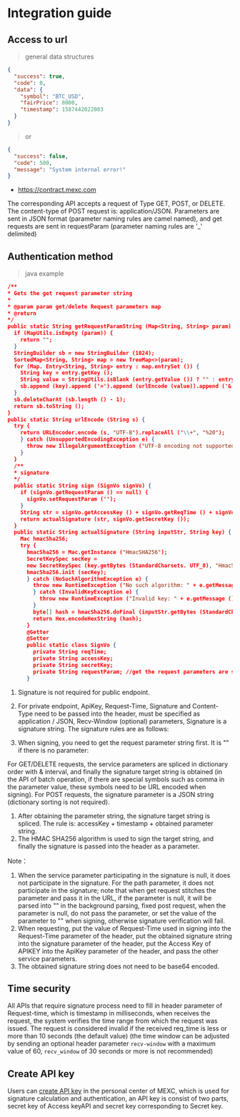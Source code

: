 # Integration guide

## Access to url

> general data structures

```json
{
  "success": true,
  "code": 0,
  "data": {
    "symbol": "BTC_USD",
    "fairPrice": 8000,
    "timestamp": 1587442022003
  }
}
```

> or

```json
{
  "success": false,
  "code": 500,
  "message": "System internal error!"
}
```

- <https://contract.mexc.com>

The corresponding API accepts a request of Type GET, POST, or DELETE. The content-type of POST request is: application/JSON.
Parameters are sent in JSON format (parameter naming rules are camel named), and get requests are sent in requestParam (parameter naming rules are '\_' delimited)

## Authentication method

> java example

```json
/**
* Gets the get request parameter string
*
* @param param get/delete Request parameters map
* @return
*/
public static String getRequestParamString (Map<String, String> param) {
  if (MapUtils.isEmpty (param)) {
    return "";
  }
  StringBuilder sb = new StringBuilder (1024);
  SortedMap<String, String> map = new TreeMap<>(param);
  for (Map. Entry<String, String> entry : map.entrySet ()) {
    String key = entry.getKey ();
    String value = StringUtils.isBlank (entry.getValue ()) ? "" : entry.getValue ();
    sb.append (key).append ('=').append (urlEncode (value)).append ('&');
  }
  sb.deleteCharAt (sb.length () - 1);
  return sb.toString ();
}
public static String urlEncode (String s) {
  try {
    return URLEncoder.encode (s, "UTF-8").replaceAll ("\\+", "%20");
    } catch (UnsupportedEncodingException e) {
      throw new IllegalArgumentException ("UTF-8 encoding not supported!");
    }
  }
  /**
  * signature
  */
  public static String sign (SignVo signVo) {
    if (signVo.getRequestParam () == null) {
      signVo.setRequestParam ("");
    }
    String str = signVo.getAccessKey () + signVo.getReqTime () + signVo.getRequestParam ();
    return actualSignature (str, signVo.getSecretKey ());
  }
  public static String actualSignature (String inputStr, String key) {
    Mac hmacSha256;
    try {
      hmacSha256 = Mac.getInstance ("HmacSHA256");
      SecretKeySpec secKey =
      new SecretKeySpec (key.getBytes (StandardCharsets. UTF_8), "HmacSHA256");
      hmacSha256.init (secKey);
      } catch (NoSuchAlgorithmException e) {
        throw new RuntimeException ("No such algorithm: " + e.getMessage ());
        } catch (InvalidKeyException e) {
          throw new RuntimeException ("Invalid key: " + e.getMessage ());
        }
        byte[] hash = hmacSha256.doFinal (inputStr.getBytes (StandardCharsets. UTF_8));
        return Hex.encodeHexString (hash);
      }
      @Getter
      @Setter
      public static class SignVo {
        private String reqTime;
        private String accessKey;
        private String secretKey;
        private String requestParam; //get the request parameters are sorted in dictionary order, with & concatenated strings, POST should be a JSON string
      }
```

1. Signature is not required for public endpoint.

1. For private endpoint, ApiKey, Request-Time, Signature and Content-Type need to be passed into the header, must be specified as application / JSON, Recv-Window (optional) parameters, Signature is a signature string. The signature rules are as follows:

1. When signing, you need to get the request parameter string first. It is "" if there is no parameter:

For GET/DELETE requests, the service parameters are spliced in dictionary order with & interval, and finally the signature target string is obtained (in the API of batch operation, if there are special symbols such as comma in the parameter value, these symbols need to be URL encoded when signing).
For POST requests, the signature parameter is a JSON string (dictionary sorting is not required).

1. After obtaining the parameter string, the signature target string is spliced. The rule is: accessKey + timestamp + obtained parameter string.
1. The HMAC SHA256 algorithm is used to sign the target string, and finally the signature is passed into the header as a parameter.

Note：

1. When the service parameter participating in the signature is null, it does not participate in the signature. For the path parameter, it does not participate in the signature; note that when get request stitches the parameter and pass it in the URL, if the parameter is null, it will be parsed into "" in the background parsing, fixed post request, when the parameter is null, do not pass the parameter, or set the value of the parameter to "" when signing, otherwise signature verification will fail.
1. When requesting, put the value of Request-Time used in signing into the Request-Time parameter of the header, put the obtained signature string into the signature parameter of the header, put the Access Key of APIKEY into the ApiKey parameter of the header, and pass the other service parameters.
1. The obtained signature string does not need to be base64 encoded.

## Time security

All APIs that require signature process need to fill in header parameter of Request-time, which is timestamp in milliseconds, when receives the request, the system verifies the time range from which the request was issued. The request is considered invalid if the received req_time is less or more than 10 seconds (the default value) (the time window can be adjusted by sending an optional header parameter `recv-window` with a maximum value of 60, `recv_window` of 30 seconds or more is not recommended)

## Create API key

Users can [create API key](https://www.mexc.com/ucenter/openapi) in the personal center of MEXC, which is used for signature calculation and authentication, an API key is consist of two parts, secret key of Access keyAPI and secret key corresponding to Secret key.
